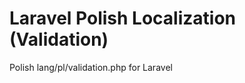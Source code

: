 Laravel Polish Localization (Validation)
=========================

Polish lang/pl/validation.php for Laravel
